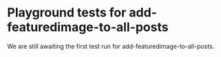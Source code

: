 # Playground tests for add-featuredimage-to-all-posts
We are still awaiting the first test run for add-featuredimage-to-all-posts.
